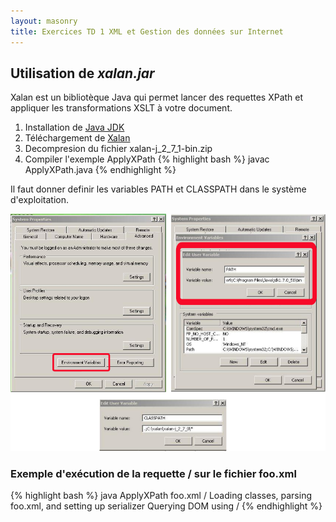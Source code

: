```yaml
---
layout: masonry
title: Exercices TD 1 XML et Gestion des données sur Internet
---
```

## Utilisation de *xalan.jar* 

Xalan est un bibliotèque Java qui permet lancer des requettes XPath et appliquer les transformations XSLT à votre document. 

1. Installation de [Java JDK](http://www.oracle.com/technetwork/java/javase/downloads/index.html?ssSourceSiteId=otnjp)
2. Téléchargement de [Xalan](http://mirrors.ircam.fr/pub/apache/xalan/xalan-j/binaries/xalan-j_2_7_1-bin.zip)
3. Decompresion du fichier xalan-j_2_7_1-bin.zip
4. Compiler l'exemple ApplyXPath
{% highlight bash %}
	javac ApplyXPath.java
{% endhighlight %}

Il faut donner definir les variables PATH et CLASSPATH dans le système d'exploitation.

![alt text][XalanWindows]

[XalanWindows]: /static/images/xalan.png "Xalan Variables Java"


### Exemple d'exécution de la requette **/** sur le fichier **foo.xml**

{% highlight bash %}
	java ApplyXPath foo.xml /
	Loading classes, parsing foo.xml, and setting up serializer
	Querying DOM using /
	<output>
	<doc>
	  <name first="David" last="Marston"/>
	  <name first="David" last="Bertoni"/>
	  <name first="Donald" last="Leslie"/>
	  <name first="Emily" last="Farmer"/>
	  <name first="Joseph" last="Kesselman"/>
	  <name first="Myriam" last="Midy"/>
	  <name first="Paul" last="Dick"/>
	  <name first="Stephen" last="Auriemma"/>
	  <name first="Scott" last="Boag"/>
	  <name first="Shane" last="Curcuru"/>
	</doc>
	</output>
{% endhighlight %}